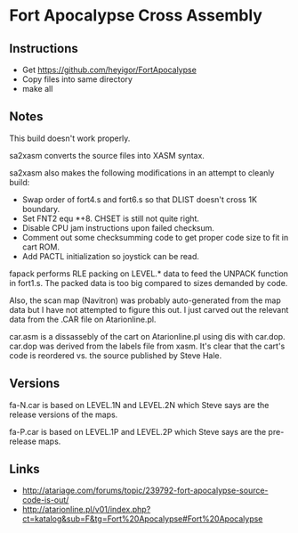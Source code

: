 # Fort Apocalypse Cross Assembly

## Instructions

- Get https://github.com/heyigor/FortApocalypse
- Copy files into same directory
- make all

## Notes

This build doesn't work properly.

sa2xasm converts the source files into XASM syntax.

sa2xasm also makes the following modifications in an attempt to cleanly build:

- Swap order of fort4.s and fort6.s so that DLIST doesn't cross 1K boundary.
- Set FNT2 equ *+8. CHSET is still not quite right.
- Disable CPU jam instructions upon failed checksum.
- Comment out some checksumming code to get proper code size to fit in cart ROM.
- Add PACTL initialization so joystick can be read.

fapack performs RLE packing on LEVEL.* data to feed the UNPACK function in
fort1.s. The packed data is too big compared to sizes demanded by code.

Also, the scan map (Navitron) was probably auto-generated from the map data but
I have not attempted to figure this out. I just carved out the relevant data
from the .CAR file on Atarionline.pl.

car.asm is a dissassebly of the cart on Atarionline.pl using dis with car.dop.
car.dop was derived from the labels file from xasm. It's clear that the cart's
code is reordered vs. the source published by Steve Hale.

## Versions

fa-N.car is based on LEVEL.1N and LEVEL.2N which Steve says are the release
versions of the maps.

fa-P.car is based on LEVEL.1P and LEVEL.2P which Steve says are the pre-release
maps.

## Links

- http://atariage.com/forums/topic/239792-fort-apocalypse-source-code-is-out/
- http://atarionline.pl/v01/index.php?ct=katalog&sub=F&tg=Fort%20Apocalypse#Fort%20Apocalypse
